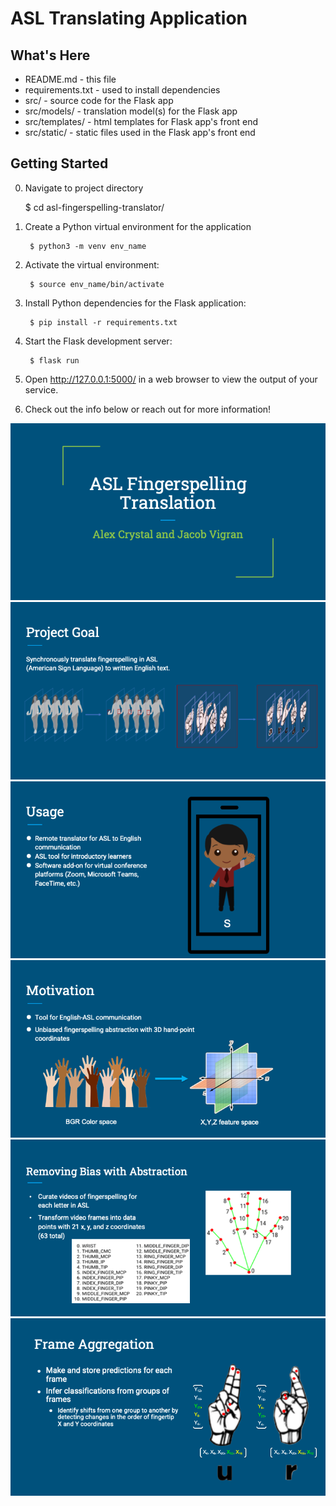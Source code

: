 ASL Translating Application
===========================

What's Here
-----------

* README.md - this file
* requirements.txt - used to install dependencies
* src/ - source code for the Flask app
* src/models/ - translation model(s) for the Flask app
* src/templates/ - html templates for Flask app's front end
* src/static/ - static files used in the Flask app's front end

Getting Started
---------------

0. Navigate to project directory
	
	$ cd asl-fingerspelling-translator/

1. Create a Python virtual environment for the application

        $ python3 -m venv env_name

2. Activate the virtual environment:

        $ source env_name/bin/activate

3. Install Python dependencies for the Flask application:

        $ pip install -r requirements.txt

4. Start the Flask development server:

        $ flask run

5. Open http://127.0.0.1:5000/ in a web browser to view the output of your
   service.

6. Check out the info below or reach out for more information!

![alt text](./static/Slide1.png)
![alt text](./static/Slide5.png)
![alt text](./static/Slide6.png)
![alt text](./static/Slide7.png)
![alt text](./static/Slide10.png)
![alt text](./static/Slide13.png)
